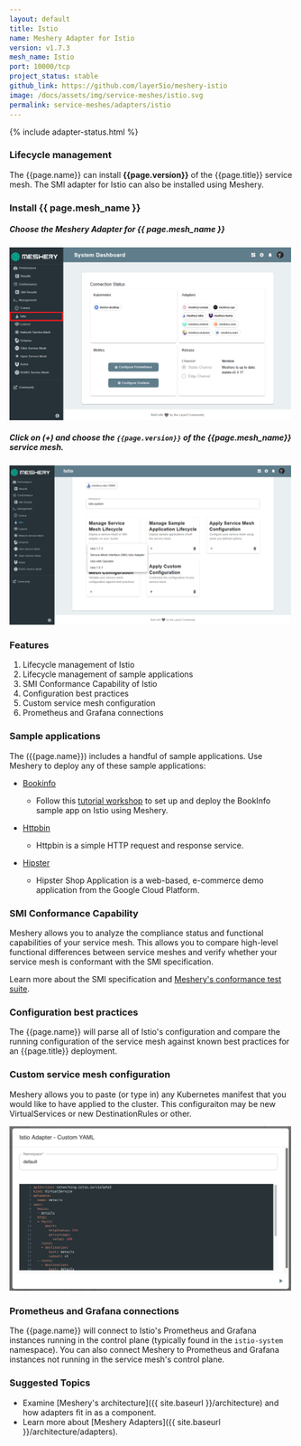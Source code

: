 ```yaml
---
layout: default
title: Istio
name: Meshery Adapter for Istio
version: v1.7.3
mesh_name: Istio
port: 10000/tcp
project_status: stable
github_link: https://github.com/layer5io/meshery-istio
image: /docs/assets/img/service-meshes/istio.svg
permalink: service-meshes/adapters/istio
---
```


{% include adapter-status.html %}

### Lifecycle management

The {{page.name}} can install **{{page.version}}** of the {{page.title}} service mesh. The SMI adapter for Istio can also be installed using Meshery.

### Install {{ page.mesh_name }}

##### **Choose the Meshery Adapter for {{ page.mesh_name }}**

<a href="/docs/assets/img/adapters/istio/istio-adapter.png">
  <img style="width:500px;" src="/docs/assets/img/adapters/istio/istio-adapter.png" />
</a>

##### **Click on (+) and choose the `{{page.version}}` of the {{page.mesh_name}} service mesh.**

<a href="/docs/assets/img/adapters/istio/istio-install.png">
  <img style="width:500px;" src="/docs/assets/img/adapters/istio/istio-install.png" />
</a>

### Features

1. Lifecycle management of Istio
1. Lifecycle management of sample applications
1. SMI Conformance Capability of Istio
1. Configuration best practices
1. Custom service mesh configuration
1. Prometheus and Grafana connections

### Sample applications

The ({{page.name}}) includes a handful of sample applications. Use Meshery to deploy any of these sample applications:

- [Bookinfo](/docs/guides/sample-apps#bookinfo)
    - Follow this [tutorial workshop](https://github.com/layer5io/istio-service-mesh-workshop/blob/master/lab-2/README.md) to set up and deploy the BookInfo sample app on Istio using Meshery. 

- [Httpbin](/docs/guides/sample-apps#httpbin)
    - Httpbin is a simple HTTP request and response service.

- [Hipster](/docs/guides/sample-apps#hipster)
    - Hipster Shop Application is a web-based, e-commerce demo application from the Google Cloud Platform.

### SMI Conformance Capability

Meshery allows you to analyze the compliance status and functional capabilities of your service mesh. This allows you to compare high-level functional differences between service meshes and verify whether your service mesh is conformant with the SMI specification.

Learn more about the SMI specification and [Meshery's conformance test suite](https://meshery.layer5.io/docs/functionality/smi-conformance).

### Configuration best practices

The {{page.name}} will parse all of Istio's configuration and compare the running configuration of the service mesh against known best practices for an {{page.title}} deployment.

### Custom service mesh configuration

Meshery allows you to paste (or type in) any Kubernetes manifest that you would like to have applied to the cluster. This configuraiton may be new VirtualServices or new DestinationRules or other.

<a href="#istio-custom">
  <img style="width:500px;" src="istio-adapter-custom-configuration.png" />
</a>
<a href="#" class="lightbox" id="istio-custom">
  <span style="background-image: url('istio-adapter-custom-configuration.png')"></span>
</a>

### Prometheus and Grafana connections

The {{page.name}} will connect to Istio's Prometheus and Grafana instances running in the control plane (typically found in the `istio-system` namespace). You can also connect Meshery to Prometheus and Grafana instances not running in the service mesh's control plane.

### Suggested Topics

- Examine [Meshery's architecture]({{ site.baseurl }}/architecture) and how adapters fit in as a component.
- Learn more about [Meshery Adapters]({{ site.baseurl }}/architecture/adapters).

